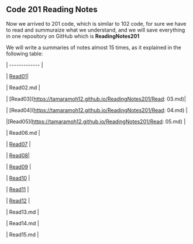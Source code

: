 ## Code 201 Reading Notes

Now we arrived to 201 code, which is similar to 102 code, for sure we have to read and summuraize what we understand, and we will save everything in one repository on GitHub which is **ReadingNotes201**

We will write a summaries of notes almost 15 times, as it explained in the following table:


| ------------- | 

|  [Read01](https://tamaramoh12.github.io/ReadingNotes201/class01.md)|

| Read02.md | 

|  [Read03](https://tamaramoh12.github.io/ReadingNotes201/Read: 03.md)|

|  [Read04](https://tamaramoh12.github.io/ReadingNotes201/Read: 04.md) | 

|[Read05](https://tamaramoh12.github.io/ReadingNotes201/Read: 05.md) | 

| Read06.md |

| [Read07](https://tamaramoh12.github.io/ReadingNotes201/Read:07.md) | 

|  [Read08](https://tamaramoh12.github.io/ReadingNotes201/Read08.md)|

| [Read09](https://tamaramoh12.github.io/ReadingNotes201/Read09.md) | 

| [Read10](https://tamaramoh12.github.io/ReadingNotes201/Read10.md) | 

| [Read11](https://tamaramoh12.github.io/ReadingNotes201/Read11.md) | 

| [Read12](https://tamaramoh12.github.io/ReadingNotes201/Read12.md) | 

| Read13.md | 

| Read14.md | 

| Read15.md |



